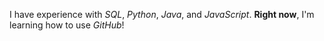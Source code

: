 I have experience with *SQL*, *Python*, *Java*, and *JavaScript*. **Right now**, I'm learning how to use *GitHub*!
